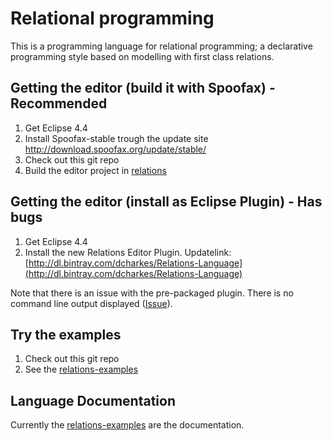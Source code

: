 # Relational programming

This is a programming language for relational programming; a declarative programming style based on modelling with first class relations.

## Getting the editor (build it with Spoofax) - Recommended

1. Get Eclipse 4.4
2. Install Spoofax-stable trough the update site http://download.spoofax.org/update/stable/
3. Check out this git repo
4. Build the editor project in [relations](relations)

## Getting the editor (install as Eclipse Plugin) - Has bugs

1. Get Eclipse 4.4
2. Install the new Relations Editor Plugin. Updatelink:  [http://dl.bintray.com/dcharkes/Relations-Language](http://dl.bintray.com/dcharkes/Relations-Language)

Note that there is an issue with the pre-packaged plugin. There is no command line output displayed ([Issue](http://yellowgrass.org/issue/StrategoXT/899)).

## Try the examples

1. Check out this git repo
2. See the [relations-examples](relations-examples)
 
## Language Documentation

Currently the [relations-examples](relations-examples) are the documentation.
